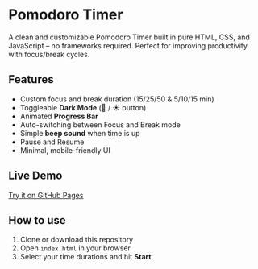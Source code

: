 # Pomodoro Timer

A clean and customizable Pomodoro Timer built in pure HTML, CSS, and JavaScript – no frameworks required. Perfect for improving productivity with focus/break cycles.

## Features

- Custom focus and break duration (15/25/50 & 5/10/15 min)
- Toggleable **Dark Mode** (🌙 / ☀️ button)
- Animated **Progress Bar**
- Auto-switching between Focus and Break mode
- Simple **beep sound** when time is up
- Pause and Resume
- Minimal, mobile-friendly UI

## Live Demo

[Try it on GitHub Pages](https://bsafarzynska.github.io/pomodoro-timer-app/)

## How to use

1. Clone or download this repository
2. Open `index.html` in your browser
3. Select your time durations and hit **Start**
